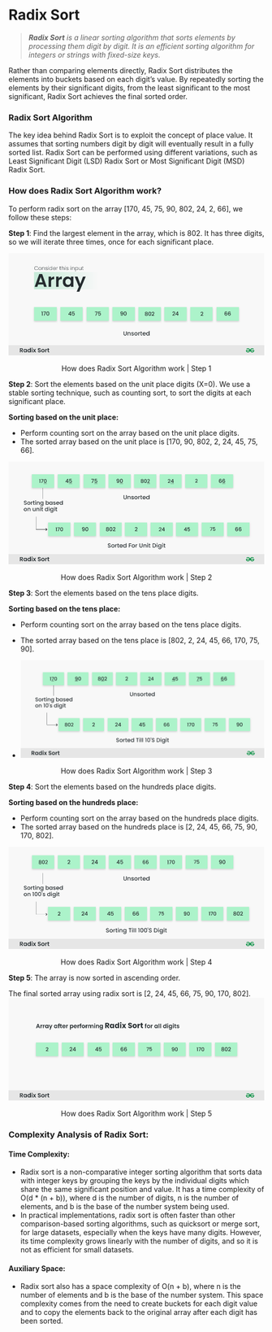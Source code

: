 # Radix Sort
>***Radix Sort** is a linear sorting algorithm that sorts elements by processing them digit by digit. It is an efficient sorting algorithm for integers or strings with fixed-size keys.*

Rather than comparing elements directly, Radix Sort distributes the elements into buckets based on each digit’s value. By repeatedly sorting the elements by their significant digits, from the least significant to the most significant, Radix Sort achieves the final sorted order.

### Radix Sort Algorithm
The key idea behind Radix Sort is to exploit the concept of place value. It assumes that sorting numbers digit by digit will eventually result in a fully sorted list. Radix Sort can be performed using different variations, such as Least Significant Digit (LSD) Radix Sort or Most Significant Digit (MSD) Radix Sort.

### How does Radix Sort Algorithm work?
To perform radix sort on the array [170, 45, 75, 90, 802, 24, 2, 66], we follow these steps:

**Step 1**: Find the largest element in the array, which is 802. It has three digits, so we will iterate three times, once for each significant place.

![img.png](img.png)
<div style="text-align: center">How does Radix Sort Algorithm work | Step 1</div>

**Step 2**: Sort the elements based on the unit place digits (X=0). We use a stable sorting technique, such as counting sort, to sort the digits at each significant place.

**Sorting based on the unit place:**

* Perform counting sort on the array based on the unit place digits.
* The sorted array based on the unit place is [170, 90, 802, 2, 24, 45, 75, 66].

![img_1.png](img_1.png)
<div style="text-align: center">How does Radix Sort Algorithm work | Step 2</div>


**Step 3**: Sort the elements based on the tens place digits.

**Sorting based on the tens place:**

* Perform counting sort on the array based on the tens place digits.
* The sorted array based on the tens place is [802, 2, 24, 45, 66, 170, 75, 90].

* ![img_2.png](img_2.png)
<div style="text-align: center">How does Radix Sort Algorithm work | Step 3</div>

**Step 4**: Sort the elements based on the hundreds place digits.

**Sorting based on the hundreds place:**

* Perform counting sort on the array based on the hundreds place digits.
* The sorted array based on the hundreds place is [2, 24, 45, 66, 75, 90, 170, 802].

![img_3.png](img_3.png)
<div style="text-align: center">How does Radix Sort Algorithm work | Step 4</div>

**Step 5**: The array is now sorted in ascending order.

The final sorted array using radix sort is [2, 24, 45, 66, 75, 90, 170, 802].
![img_4.png](img_4.png)
<div style="text-align: center">How does Radix Sort Algorithm work | Step 5</div>

### Complexity Analysis of Radix Sort:
#### Time Complexity:

* Radix sort is a non-comparative integer sorting algorithm that sorts data with integer keys by grouping the keys by the individual digits which share the same significant position and value. It has a time complexity of O(d * (n + b)), where d is the number of digits, n is the number of elements, and b is the base of the number system being used.
* In practical implementations, radix sort is often faster than other comparison-based sorting algorithms, such as quicksort or merge sort, for large datasets, especially when the keys have many digits. However, its time complexity grows linearly with the number of digits, and so it is not as efficient for small datasets.

#### Auxiliary Space:

* Radix sort also has a space complexity of O(n + b), where n is the number of elements and b is the base of the number system. This space complexity comes from the need to create buckets for each digit value and to copy the elements back to the original array after each digit has been sorted.